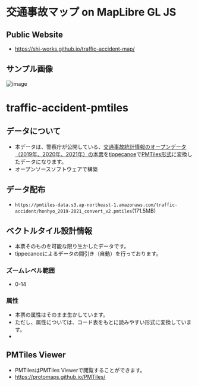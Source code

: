 # 交通事故マップ on MapLibre GL JS
## Public Website
- https://shi-works.github.io/traffic-accident-map/
## サンプル画像
![image](https://user-images.githubusercontent.com/71203808/227756339-943c5006-102e-4c1e-9ff7-f9c5318571a3.png)

# traffic-accident-pmtiles
## データについて
- 本データは、警察庁が公開している、[交通事故統計情報のオープンデータ（2019年、2020年、2021年）の本票](https://www.npa.go.jp/publications/statistics/koutsuu/opendata/index_opendata.html)を[tippecanoe](https://github.com/felt/tippecanoe)で[PMTiles形式](https://github.com/protomaps/PMTiles)に変換したデータになります。
- オープンソースソフトウェアで構築

## データ配布
- `https://pmtiles-data.s3.ap-northeast-1.amazonaws.com/traffic-accident/honhyo_2019-2021_convert_v2.pmtiles`(171.5MB)

## ベクトルタイル設計情報
- 本票そのものを可能な限り生かしたデータです。
- tippecanoeによるデータの間引き（自動）を行っております。

### ズームレベル範囲
- 0-14

### 属性
- 本票の属性はそのまま生かしています。
- ただし、属性については、コード表をもとに読みやすい形式に変換しています。
- 
## PMTiles Viewer
- PMTilesはPMTiles Viewerで閲覧することができます。
- https://protomaps.github.io/PMTiles/
